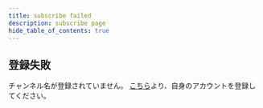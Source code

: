```yaml
---
title: subscribe failed
description: subscribe page
hide_table_of_contents: true
---
```


## 登録失敗

チャンネル名が登録されていません。
[こちら](http://tpi.noita.den3606.dev/twitch/authorize)より、自身のアカウントを登録してください。
